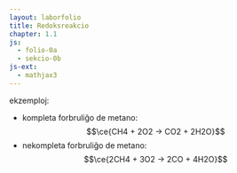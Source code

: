 ```yaml
---
layout: laborfolio
title: Redoksreakcio
chapter: 1.1
js:
  - folio-0a
  - sekcio-0b 
js-ext:
  - mathjax3
---
```


ekzemploj:  
  - kompleta forbruliĝo de metano: $$\ce{CH4 + 2O2 -> CO2 + 2H2O}$$
  - nekompleta forbruliĝo de metano: $$\ce{2CH4 + 3O2 -> 2CO + 4H2O}$$



<script>
    const kemiaĵoj = {
        H2: [["H","3-"],["H"]],
        N2: [["N","3#9:"],["N","3:"]],
        O2: [["O","3%=::"],["O","9% ::"]],
        H2O:[["O","Z:a-A-a:"],["H","",1,180-51.5],["H","",1,180+51.5]],
        CO2:[["O","3%=::",-1],["C"],["O","9%=::"]],
        CH4:[["H","",-1],["C","9%----"],["H"],["H","",1,360],["H","",1,180]],
    }
    const ekvacioj = {
        metanbrulo: [CH4,'+',2*O2,'=',CO2,'+',2*H2O]
    }


</script>